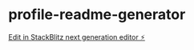 # profile-readme-generator

[Edit in StackBlitz next generation editor ⚡️](https://stackblitz.com/~/github.com/uniqueesapkota/profile-readme-generator)